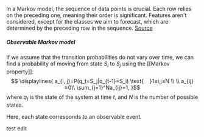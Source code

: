 In a Markov model, the sequence of data points is crucial. Each row relies on the preceding one, meaning their order is significant. Features aren't considered, except for the classes we aim to forecast, which are determined by the preceding row in the sequence.
[Source](https://youtu.be/cYjPUMAqIUo?si=PzkfNg6vbtQJez7Y)

##### Observable Markov model
If we assume that the transition probabilities do not vary over time, we can find a probability of moving from state $S_i$ to $S_j$ using the [[Markov property]]: $$
\displaylines{
a_{i, j}=P(q_t=S_j|q_{t-1}=S_i) \text{‎‎‎ ‎ ‎ ‎ ‎}1≤i,j≤N \\ \\
a_{ij}≥0\\
\sum_{j=1}^Na_{ij}=1,
}$$where $q_t$ is the state of the system at time $t$, and $N$ is the number of possible states. 

Here, each state corresponds to an observable event.

test edit